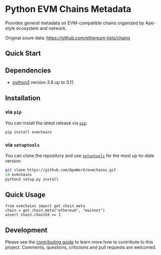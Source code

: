 # Python EVM Chains Metadata

Provides general metadata on EVM-compatible chains organized by Ape-style ecosystem and network.

Original soure data: https://github.com/ethereum-lists/chains

## Quick Start

## Dependencies

- [python3](https://www.python.org/downloads) version 3.8 up to 3.11.

## Installation

### via `pip`

You can install the latest release via [`pip`](https://pypi.org/project/pip/):

```bash
pip install evmchains
```

### via `setuptools`

You can clone the repository and use [`setuptools`](https://github.com/pypa/setuptools) for the most up-to-date version:

```bash
git clone https://github.com/ApeWorX/evmchains.git
cd evmchains
python3 setup.py install
```

## Quick Usage

```
from evmchains import get_chain_meta
chain = get_chain_meta("ethereum", "mainnet")
assert chain.chainId == 1
```

## Development

Please see the [contributing guide](CONTRIBUTING.md) to learn more how to contribute to this project.
Comments, questions, criticisms and pull requests are welcomed.
